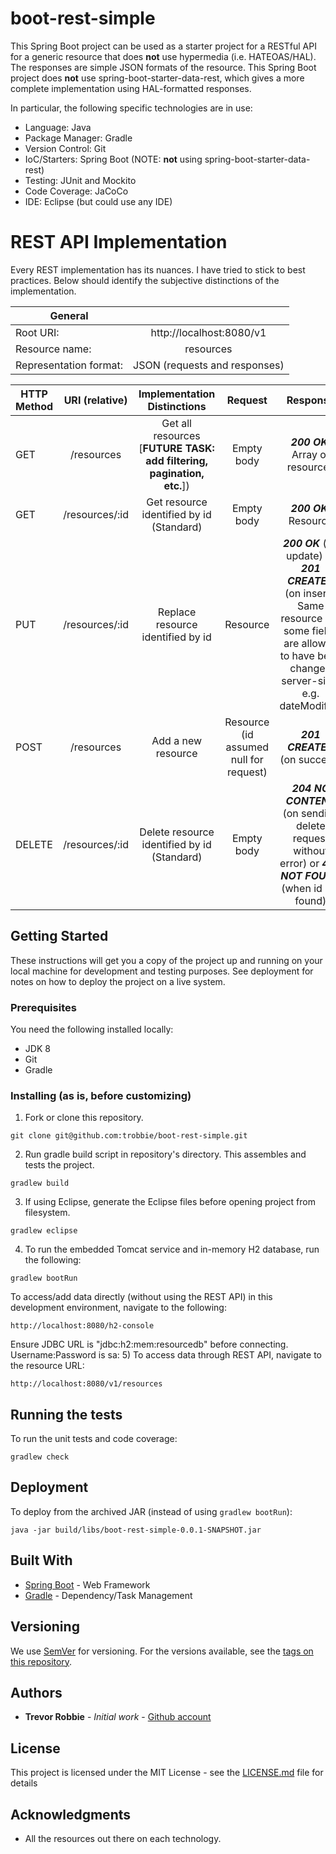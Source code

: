 # boot-rest-simple

This Spring Boot project can be used as a starter project for a RESTful API for a generic resource that does **not** use hypermedia (i.e. HATEOAS/HAL).  The responses are simple JSON formats of the resource.  This Spring Boot project does **not** use spring-boot-starter-data-rest, which gives a more complete implementation using HAL-formatted responses.  

In particular, the following specific technologies are in use:
- Language: Java
- Package Manager: Gradle
- Version Control: Git
- IoC/Starters: Spring Boot (NOTE: **not** using spring-boot-starter-data-rest)
- Testing: JUnit and Mockito
- Code Coverage: JaCoCo
- IDE: Eclipse (but could use any IDE)

# REST API Implementation
Every REST implementation has its nuances.  I have tried to stick to best practices.  Below should identify the subjective distinctions of the implementation. 

| General  |  |
| ------------- |:-------------:|
| Root URI: | http://localhost:8080/v1 |
| Resource name: | resources |
| Representation format: | JSON (requests and responses) |

| HTTP Method  | URI (relative) | Implementation Distinctions  | Request  | Response  |
| ------------- |:-------------:|:-------------:|:------:|:------:|
| GET | /resources| Get all resources [**FUTURE TASK: add filtering, pagination, etc.**]) | Empty body | ***200 OK***: Array of resources |
| GET | /resources/:id | Get resource identified by id (Standard)| Empty body | ***200 OK***: Resource |
| PUT | /resources/:id | Replace resource identified by id | Resource | ***200 OK*** (on update) or ***201 CREATED*** (on insert): Same resource but some fields are allowed to have been changed server-side, e.g. dateModified |
| POST | /resources | Add a new resource | Resource (id assumed null for request) | ***201 CREATED*** (on success) |
| DELETE | /resources/:id | Delete resource identified by id (Standard)| Empty body | ***204 NO CONTENT*** (on sending delete request without error) or ***404 NOT FOUND*** (when id not found) |

## Getting Started

These instructions will get you a copy of the project up and running on your local machine for development and testing purposes. See deployment for notes on how to deploy the project on a live system.

### Prerequisites

You need the following installed locally:
- JDK 8
- Git
- Gradle

### Installing (as is, before customizing)

1) Fork or clone this repository.
```
git clone git@github.com:trobbie/boot-rest-simple.git
```
2) Run gradle build script in repository's directory.  This assembles and tests the project.
```
gradlew build
```
3) If using Eclipse, generate the Eclipse files before opening project from filesystem.
```
gradlew eclipse
```
4) To run the embedded Tomcat service and in-memory H2 database, run the following:
```
gradlew bootRun
```
To access/add data directly (without using the REST API) in this development environment, navigate to the following:
```
http://localhost:8080/h2-console
```
Ensure JDBC URL is "jdbc:h2:mem:resourcedb" before connecting.  Username:Password is sa:<empty password>
5) To access data through REST API, navigate to the resource URL:
```
http://localhost:8080/v1/resources
```

## Running the tests

To run the unit tests and code coverage:
```
gradlew check
```

## Deployment

To deploy from the archived JAR (instead of using ``` gradlew bootRun ```):
```
java -jar build/libs/boot-rest-simple-0.0.1-SNAPSHOT.jar
```

## Built With

* [Spring Boot](https://spring.io/projects/spring-boot/) - Web Framework
* [Gradle](https://gradle.org/) - Dependency/Task Management

## Versioning

We use [SemVer](http://semver.org/) for versioning. For the versions available, see the [tags on this repository](https://github.com/trobbie/boot-rest-simple/releases). 

## Authors

* **Trevor Robbie** - *Initial work* - [Github account](https://github.com/trobbie)

## License

This project is licensed under the MIT License - see the [LICENSE.md](LICENSE.md) file for details

## Acknowledgments

* All the resources out there on each technology.
